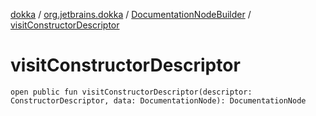 [dokka](../../index.md) / [org.jetbrains.dokka](../index.md) / [DocumentationNodeBuilder](index.md) / [visitConstructorDescriptor](visitConstructorDescriptor.md)

# visitConstructorDescriptor

```
open public fun visitConstructorDescriptor(descriptor: ConstructorDescriptor, data: DocumentationNode): DocumentationNode
```
